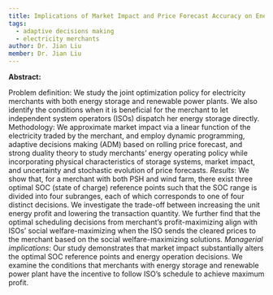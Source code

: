 ```yaml
---
title: Implications of Market Impact and Price Forecast Accuracy on Energy Arbitrage for Electricity Merchants with Storage and Renewable Power Plants
tags:
  - adaptive decisions making
  - electricity merchants
author: Dr. Jian Liu
member: Dr. Jian Liu
---
```


<b>Abstract: </b>

</i>Problem definition</i>: We study the joint optimization policy for electricity merchants with both energy storage and renewable power plants. We also identify the conditions when it is beneficial for the merchant to let independent system operators (ISOs) dispatch her energy storage directly. </i>Methodology</i>: We approximate market impact via a linear function of the electricity traded by the merchant, and employ dynamic programming, adaptive decisions making (ADM) based on rolling price forecast, and strong duality theory to study merchants’ energy operating policy while incorporating physical characteristics of storage systems, market impact, and uncertainty and stochastic evolution of price forecasts. <i>Results</i>: We show that, for a merchant with both PSH and wind farm, there exist three optimal SOC (state of charge) reference points such that the SOC range is divided into four subranges, each of which corresponds to one of four distinct decisions. We investigate the trade-off between increasing the unit energy profit and lowering the transaction quantity. We further find that the optimal scheduling decisions from merchant’s profit-maximizing align with ISOs’ social welfare-maximizing when the ISO sends the cleared prices to the merchant based on the social welfare-maximizing solutions. <i>Managerial implications</i>: Our study demonstrates that market impact substantially alters the optimal SOC reference points and energy operation decisions. We examine the conditions that merchants with energy storage and renewable power plant have the incentive to follow ISO’s schedule to achieve maximum profit.
